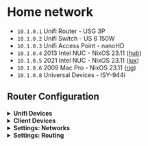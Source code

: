 # Home network

- `10.1.0.1` Unifi Router - USG 3P
- `10.1.0.2` Unifi Switch - US 8 150W
- `10.1.0.3` Unifi Access Point - nanoHD
- `10.1.0.4` 2013 Intel NUC - NixOS 23.11 ([hub](https://github.com/suderman/nixos/tree/main/configurations/hub))
- `10.1.0.5` 2021 Intel NUC - NixOS 23.11 ([lux](https://github.com/suderman/nixos/tree/main/configurations/lux))
- `10.1.0.6` 2009 Mac Pro - NixOS 23.11 ([rig](https://github.com/suderman/nixos/tree/main/configurations/rig))
- `10.1.0.8` Universal Devices - ISY-944i

## Router Configuration

<details>
<summary><b>Unifi Devices</b></summary>

|               | https://10.1.0.4:8443/manage/default/devices |
| ------------- | ----------------------------------------------------- |
| Unifi Devices |  _(see below)_                                        |
  
| Name   | Device    | Static IP | Subnet Mask   | Gateway  | Preferred DNS |
| ------ | --------- | --------- | ------------- | -------- | ------------- |
| logos  | USG 3P    | 10.1.0.1  | -             | -        | -             |
| ethos  | US 8 150W | 10.1.0.2  | 255.255.255.0 | 10.1.0.1 | 8.8.8.8       |
| pathos | nanoHD    | 10.1.0.3  | 255.255.255.0 | 10.1.0.1 | 8.8.8.8       |

</details>

<details>
<summary><b>Client Devices</b></summary>
  
|                  | https://10.1.0.4:8443/manage/default/clients                                                       |
| ---------------- | -------------------------------------------------------------------------------------------------- |
| Fixed IP Address | [networks/home/default.nix](https://github.com/suderman/nixos/tree/main/networks/home/default.nix) |

</details>

<details>
<summary><b>Settings: Networks</b></summary>
  
|                 | https://10.1.0.4:8443/manage/default/settings/networks |
| --------------- | ------------------------------------------------------ |
| Network Name    | `home`                                                 |
| Host Address    | `10.1.0.1`                                             |
| Netmask         | `/16`                                                  |
| IGMP Snooping   | `Off`                                                  |
| Multicast DNS   | `On`                                                   |
| DHCP Mode       | `DHCP Server`                                          |
| DHCP Range      | `10.1.0.1` to `10.1.255.254`                           |
| Default Gateway | `Auto`                                                 |
| DNS Server      | `10.1.0.4`                                             |
| Domain Name     | `home`                                                 |

</details>

<details>
<summary><b>Settings: Routing</b></summary>

|               | https://10.1.0.4:8443/manage/default/settings/routing |
| ------------- | ----------------------------------------------------- |
| Static Routes |  _(see below)_                                        |
  
| Name | Distance | Destination Network | Type     | Next Hop |
| ---- | -------- | ------------------- | -------- | -------- |
| tail | 5        | 100.64.0.0/10       | Next Hop | 10.1.0.4 |
| work | 2        | 10.2.0.0/16         | Next Hop | 10.1.0.4 |
| star | 3        | 10.3.0.0/16         | Next Hop | 10.1.0.4 |

</details>
